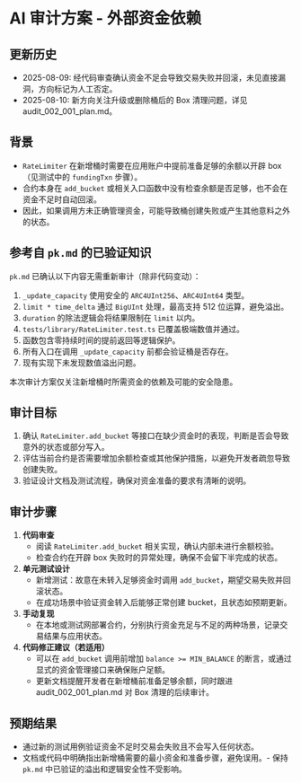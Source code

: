 # AI 审计方案 - 外部资金依赖
## 更新历史
- 2025-08-09: 经代码审查确认资金不足会导致交易失败并回滚，未见直接漏洞，方向标记为人工否定。
- 2025-08-10: 新方向关注升级或删除桶后的 Box 清理问题，详见 audit_002_001_plan.md。


## 背景
- `RateLimiter` 在新增桶时需要在应用账户中提前准备足够的余额以开辟 box（见测试中的 `fundingTxn` 步骤）。
- 合约本身在 `add_bucket` 或相关入口函数中没有检查余额是否足够，也不会在资金不足时自动回滚。
- 因此，如果调用方未正确管理资金，可能导致桶创建失败或产生其他意料之外的状态。

## 参考自 `pk.md` 的已验证知识
`pk.md` 已确认以下内容无需重新审计（除非代码变动）：
1. `_update_capacity` 使用安全的 `ARC4UInt256`、`ARC4UInt64` 类型。
2. `limit * time_delta` 通过 `BigUInt` 处理，最高支持 512 位运算，避免溢出。
3. `duration` 的除法逻辑会将结果限制在 `limit` 以内。
4. `tests/library/RateLimiter.test.ts` 已覆盖极端数值并通过。
5. 函数包含零持续时间的提前返回等逻辑保护。
6. 所有入口在调用 `_update_capacity` 前都会验证桶是否存在。
7. 现有实现下未发现数值溢出问题。

本次审计方案仅关注新增桶时所需资金的依赖及可能的安全隐患。

## 审计目标
1. 确认 `RateLimiter.add_bucket` 等接口在缺少资金时的表现，判断是否会导致意外的状态或部分写入。
2. 评估当前合约是否需要增加余额检查或其他保护措施，以避免开发者疏忽导致创建失败。
3. 验证设计文档及测试流程，确保对资金准备的要求有清晰的说明。

## 审计步骤
1. **代码审查**
   - 阅读 `RateLimiter.add_bucket` 相关实现，确认内部未进行余额校验。
   - 检查合约在开辟 box 失败时的异常处理，确保不会留下半完成的状态。
2. **单元测试设计**
   - 新增测试：故意在未转入足够资金时调用 `add_bucket`，期望交易失败并回滚状态。
   - 在成功场景中验证资金转入后能够正常创建 bucket，且状态如预期更新。
3. **手动复现**
   - 在本地或测试网部署合约，分别执行资金充足与不足的两种场景，记录交易结果与应用状态。
4. **代码修正建议（若适用）**
   - 可以在 `add_bucket` 调用前增加 `balance >= MIN_BALANCE` 的断言，或通过显式的资金管理接口来确保账户足额。
   - 更新文档提醒开发者在新增桶前准备足够余额，同时跟进 audit_002_001_plan.md 对 Box 清理的后续审计。

## 预期结果
- 通过新的测试用例验证资金不足时交易会失败且不会写入任何状态。
- 文档或代码中明确指出新增桶需要的最小资金和准备步骤，避免误用。- 保持 `pk.md` 中已验证的溢出和逻辑安全性不受影响。